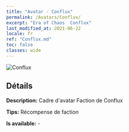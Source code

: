 ```yaml
---
title: "Avatar - Conflux"
permalink: /Avatars/Conflux/
excerpt: "Era of Chaos  Conflux"
last_modified_at: 2021-06-22
locale: fr
ref: "Conflux.md"
toc: false
classes: wide
---
```

 ![Conflux](/images/a/avatarFrame_44.png)

## Détails

 **Description:** Cadre d'avatar Faction de Conflux 

 **Tips:** Récompense de faction 

 **Is available:**  - 


